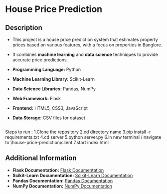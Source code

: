 # House Price Prediction

## Description

- This project is a house price prediction system that estimates property prices based on various features, with a focus on properties in Banglore.
- It combines **machine learning** and **data science** techniques to provide accurate price predictions.


- **Programming Language:** Python
- **Machine Learning Library:** Scikit-Learn
- **Data Science Libraries:** Pandas, NumPy
- **Web Framework:** Flask
- **Frontend:** HTML5, CSS3, JavaScript
- **Data Storage:** CSV files for dataset

   ```

Steps to run :
1.Clone the repository
2.cd directory name
3.pip install -r requirements.txt
4.cd server
5.python server.py
6.in new terminal / navigate to \house-price-prediction\client
7.start index.html

## Additional Information

- **Flask Documentation:** [Flask Documentation](https://flask.palletsprojects.com/en/latest/)
- **Scikit-Learn Documentation:** [Scikit-Learn Documentation](https://scikit-learn.org/stable/)
- **Pandas Documentation:** [Pandas Documentation](https://pandas.pydata.org/pandas-docs/stable/)
- **NumPy Documentation:** [NumPy Documentation](https://numpy.org/doc/stable/)
